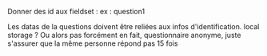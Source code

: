 <!-- !!remettre pass dans mongoose.connect ! -->

Donner des id aux fieldset : ex : question1

Les datas de la questions doivent être reliées aux infos d'identification.
local storage ?
Ou alors pas forcément en fait, questionnaire anonyme, juste s'assurer que la même personne répond pas 15 fois